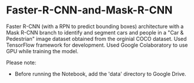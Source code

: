 # Faster-R-CNN-and-Mask-R-CNN

Faster R-CNN (with a RPN to predict bounding boxes) architecture with a Mask R-CNN branch to identify and segment cars and people in a "Car & Pedestrian" image dataset obtained from the orginial COCO dataset. Used TensorFlow framework for development. Used Google Colaboratory to use GPU while training the model.

Please note:
* Before running the Notebook, add the 'data' directory to Google Drive. 
